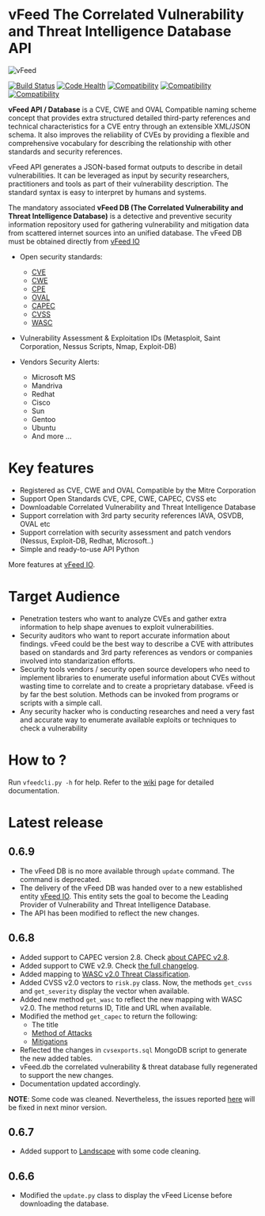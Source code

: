 vFeed The Correlated Vulnerability and Threat Intelligence Database API
=======================================================================
![vFeed](http://www.vfeed.io/wp-content/uploads/2016/07/vfeed.png)

[![Build Status](https://travis-ci.org/toolswatch/vFeed.svg?branch=v0.6.5)](https://travis-ci.org/toolswatch/vFeed)
[![Code Health](https://landscape.io/github/toolswatch/vFeed/master/landscape.svg?style=flat)](https://landscape.io/github/toolswatch/vFeed/master)
[![Compatibility](https://img.shields.io/badge/CWE-Compatible-yellow.svg)](http://cwe.mitre.org/compatible/organizations.html#ToolsWatch)
[![Compatibility](https://img.shields.io/badge/CVE-Compatible-yellow.svg)](https://cve.mitre.org/compatible/compatible.html#ToolsWatch)
[![Compatibility](https://img.shields.io/badge/OVAL-Compatible-yellow.svg)](http://oval.mitre.org/adoption/participants.html#ToolsWatch)

**vFeed API / Database** is a CVE, CWE and OVAL Compatible naming scheme concept that provides extra structured detailed third-party references and technical characteristics for a CVE entry through an extensible XML/JSON schema.
It also improves the reliability of CVEs by providing a flexible and comprehensive vocabulary for describing the relationship with other standards and security references.

vFeed API generates a JSON-based format outputs to describe in detail vulnerabilities. 
It can be leveraged as input by security researchers, practitioners and tools as part of their vulnerability description. The standard syntax is easy to interpret by humans and systems.

The mandatory associated **vFeed DB (The Correlated Vulnerability and Threat Intelligence Database)** is a detective and preventive security information repository used for gathering vulnerability and mitigation data from scattered internet sources into an unified database. The vFeed DB must be obtained directly from [vFeed IO](http://www.vfeed.io)

* Open security standards:
    * [CVE](http://cve.mitre.org)
    * [CWE](http://cwe.mitre.org)
    * [CPE](http://cpe.mitre.org) 
    * [OVAL](http://oval.mitre.org) 
    * [CAPEC](http://capec.mitre.org) 
    * [CVSS](http://www.first.org/cvss)
    * [WASC](http://projects.webappsec.org/w/page/13246978/Threat%20Classification)

* Vulnerability Assessment & Exploitation IDs (Metasploit, Saint Corporation, Nessus Scripts, Nmap, Exploit-DB)
* Vendors Security Alerts:
    * Microsoft MS
    * Mandriva
    * Redhat
    * Cisco
    * Sun
    * Gentoo
    * Ubuntu
    * And more ...


Key features
=================

* Registered as CVE, CWE and OVAL Compatible by the Mitre Corporation
* Support Open Standards CVE, CPE, CWE, CAPEC, CVSS etc
* Downloadable Correlated Vulnerability and Threat Intelligence Database 
* Support correlation with 3rd party security references IAVA, OSVDB, OVAL etc
* Support correlation with security assessment and patch vendors (Nessus, Exploit-DB, Redhat, Microsoft..)
* Simple and ready-to-use API Python 

More features at [vFeed IO](http://www.vfeed.io/features/).

Target Audience
=================

* Penetration testers who want to analyze CVEs and gather extra information to help shape avenues to exploit vulnerabilities.
* Security auditors who want to report accurate information about findings. vFeed could be the best way to describe a CVE with attributes based on standards and 3rd party references as vendors or companies involved into standarization efforts.
* Security tools vendors / security open source developers who need to implement libraries to enumerate useful information about CVEs without wasting time to correlate and to create a proprietary database. vFeed is by far the best solution. Methods can be invoked from programs or scripts with a simple call.
* Any security hacker who is conducting researches and need a very fast and accurate way to enumerate available exploits or techniques to check a vulnerability


How to ?
==============

Run `vfeedcli.py -h` for help.
Refer to the [wiki](https://github.com/toolswatch/vFeed/wiki/) page for detailed documentation.
 

Latest release
==============

0.6.9
-----
* The vFeed DB is no more available through `update` command. The command is deprecated. 
* The delivery of the vFeed DB was handed over to a new established entity [vFeed IO](http://www.vfeed.io). This entity sets the goal to become the Leading Provider of Vulnerability and Threat Intelligence Database.
* The API has been modified to reflect the new changes. 


0.6.8
-----
* Added support to CAPEC version 2.8. Check [about CAPEC v2.8](http://capec.mitre.org/news/index.html#december72015_CAPEC_List_Version_2.8_Now_Available).
* Added support to CWE v2.9. Check [the full changelog](http://cwe.mitre.org/data/reports/diff_reports/v2.8_v2.9.html).
* Added mapping to [WASC v2.0 Threat Classification](http://projects.webappsec.org/w/page/13246978/Threat%20Classification).
* Added CVSS v2.0 vectors to `risk.py` class. Now, the methods `get_cvss` and `get_severity` display the vector when available.
* Added new method `get_wasc` to reflect the new mapping with WASC v2.0. The method returns ID, Title and URL when available.
* Modified the method `get_capec` to return the following:
    * The title
    * [Method of Attacks](http://capec.mitre.org/documents/schema/schema_v2.7.1.html#Method_of_Attack%20%28Methods_of_Attack%29)
    * [Mitigations](http://capec.mitre.org/documents/schema/schema_v2.7.1.html#Solution_or_Mitigation)
* Reflected the changes in `cvsexports.sql` MongoDB script to generate the new added tables.
* vFeed.db the correlated vulnerability & threat database fully regenerated to support the new changes.
* Documentation updated accordingly.

**NOTE**: Some code was cleaned. Nevertheless, the issues reported [here](https://github.com/toolswatch/vFeed/issues) will be fixed in next minor version.


0.6.7
---------
* Added support to [Landscape](https://landscape.io) with some code cleaning.

0.6.6
---------
* Modified the `update.py` class to display the vFeed License before downloading the database.
